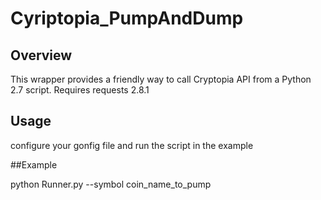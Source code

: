 # Cyriptopia_PumpAndDump
## Overview
This wrapper provides a friendly way to call Cryptopia API from a Python 2.7 script. Requires requests 2.8.1

## Usage
configure your gonfig file and run the script in the example 

##Example

python Runner.py --symbol coin_name_to_pump

